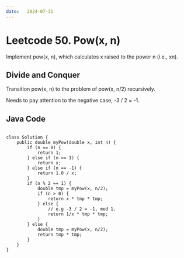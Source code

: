 ```yaml
---
date:   2024-07-31
---
```


# Leetcode 50. Pow(x, n)

Implement pow(x, n), which calculates x raised to the power n (i.e., xn).

## Divide and Conquer
Transition pow(x, n) to the problem of pow(x, n/2) recursively.

Needs to pay attention to the negative case, -3 / 2 = -1.

## Java Code
<pre>
<code>
class Solution {
    public double myPow(double x, int n) {
        if (n == 0) {
            return 1;
        } else if (n == 1) {
            return x;
        } else if (n == -1) {
            return 1.0 / x;
        }
        if (n % 2 == 1) {
            double tmp = myPow(x, n/2);
            if (n > 0) {
                return x * tmp * tmp;
            } else {
                // e.g -3 / 2 = -1, mod 1.
                return 1/x * tmp * tmp;
            }
        } else {
            double tmp = myPow(x, n/2);
            return tmp * tmp;
        }
    }
}
</code>
</pre>
